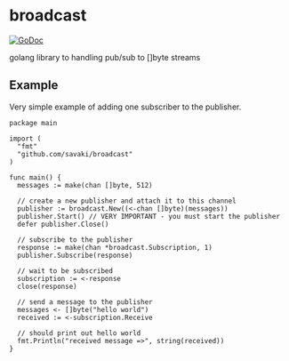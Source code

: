 broadcast
=========

[![GoDoc](https://godoc.org/github.com/savaki/broadcast?status.svg)](https://godoc.org/github.com/savaki/broadcast)

golang library to handling pub/sub to []byte streams

## Example

Very simple example of adding one subscriber to the publisher.

```
package main

import (
  "fmt"
  "github.com/savaki/broadcast"
)

func main() {
  messages := make(chan []byte, 512)

  // create a new publisher and attach it to this channel
  publisher := broadcast.New((<-chan []byte)(messages))
  publisher.Start() // VERY IMPORTANT - you must start the publisher
  defer publisher.Close()

  // subscribe to the publisher
  response := make(chan *broadcast.Subscription, 1)
  publisher.Subscribe(response)

  // wait to be subscribed
  subscription := <-response
  close(response)

  // send a message to the publisher
  messages <- []byte("hello world")
  received := <-subscription.Receive

  // should print out hello world
  fmt.Println("received message =>", string(received))
}
```


